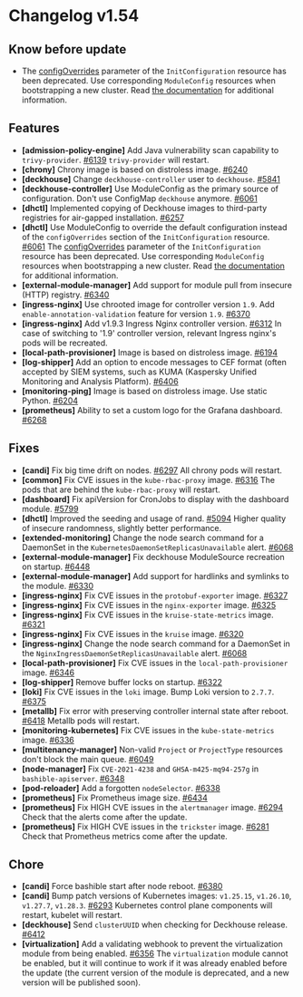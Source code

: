 # Changelog v1.54

## Know before update


 - The [configOverrides](https://deckhouse.io/documentation/v1.54/installing/configuration.html#initconfiguration-deckhouse-configoverrides) parameter of the `InitConfiguration` resource has been deprecated. Use corresponding `ModuleConfig` resources when bootstrapping a new cluster. Read [the documentation](https://deckhouse.io/documentation/latest/installing/#preparing-the-configuration) for additional information.

## Features


 - **[admission-policy-engine]** Add Java vulnerability scan capability to `trivy-provider`. [#6139](https://github.com/deckhouse/deckhouse/pull/6139)
    `trivy-provider` will restart.
 - **[chrony]** Chrony image is based on distroless image. [#6240](https://github.com/deckhouse/deckhouse/pull/6240)
 - **[deckhouse]** Change `deckhouse-controller` user to `deckhouse`. [#5841](https://github.com/deckhouse/deckhouse/pull/5841)
 - **[deckhouse-controller]** Use ModuleConfig as the primary source of configuration. Don't use ConfigMap `deckhouse` anymore. [#6061](https://github.com/deckhouse/deckhouse/pull/6061)
 - **[dhctl]** Implemented copying of Deckhouse images to third-party registries for air-gapped installation. [#6257](https://github.com/deckhouse/deckhouse/pull/6257)
 - **[dhctl]** Use ModuleConfig to override the default configuration instead of the `configOverrides` section of the `InitConfiguration` resource. [#6061](https://github.com/deckhouse/deckhouse/pull/6061)
    The [configOverrides](https://deckhouse.io/documentation/v1.54/installing/configuration.html#initconfiguration-deckhouse-configoverrides) parameter of the `InitConfiguration` resource has been deprecated. Use corresponding `ModuleConfig` resources when bootstrapping a new cluster. Read [the documentation](https://deckhouse.io/documentation/latest/installing/#preparing-the-configuration) for additional information.
 - **[external-module-manager]** Add support for module pull from insecure (HTTP) registry. [#6340](https://github.com/deckhouse/deckhouse/pull/6340)
 - **[ingress-nginx]** Use chrooted image for controller version `1.9`. Add `enable-annotation-validation` feature for version `1.9`. [#6370](https://github.com/deckhouse/deckhouse/pull/6370)
 - **[ingress-nginx]** Add v1.9.3 Ingress Nginx controller version. [#6312](https://github.com/deckhouse/deckhouse/pull/6312)
    In case of switching to '1.9' controller version, relevant Ingress nginx's pods will be recreated.
 - **[local-path-provisioner]** Image is based on distroless image. [#6194](https://github.com/deckhouse/deckhouse/pull/6194)
 - **[log-shipper]** Add an option to encode messages to CEF format (often accepted by SIEM systems, such as KUMA (Kaspersky Unified Monitoring and Analysis Platform). [#6406](https://github.com/deckhouse/deckhouse/pull/6406)
 - **[monitoring-ping]** Image is based on distroless image. Use static Python. [#6204](https://github.com/deckhouse/deckhouse/pull/6204)
 - **[prometheus]** Ability to set a custom logo for the Grafana dashboard. [#6268](https://github.com/deckhouse/deckhouse/pull/6268)

## Fixes


 - **[candi]** Fix big time drift on nodes. [#6297](https://github.com/deckhouse/deckhouse/pull/6297)
    All chrony pods will restart.
 - **[common]** Fix CVE issues in the `kube-rbac-proxy` image. [#6316](https://github.com/deckhouse/deckhouse/pull/6316)
    The pods that are behind the `kube-rbac-proxy` will restart.
 - **[dashboard]** Fix apiVersion for CronJobs to display with the dashboard module. [#5799](https://github.com/deckhouse/deckhouse/pull/5799)
 - **[dhctl]** Improved the seeding and usage of rand. [#5094](https://github.com/deckhouse/deckhouse/pull/5094)
    Higher quality of insecure randomness, slightly better performance.
 - **[extended-monitoring]** Change the node search command for a DaemonSet in the `KubernetesDaemonSetReplicasUnavailable` alert. [#6068](https://github.com/deckhouse/deckhouse/pull/6068)
 - **[external-module-manager]** Fix deckhouse ModuleSource recreation on startup. [#6448](https://github.com/deckhouse/deckhouse/pull/6448)
 - **[external-module-manager]** Add support for hardlinks and symlinks to the module. [#6330](https://github.com/deckhouse/deckhouse/pull/6330)
 - **[ingress-nginx]** Fix CVE issues in the `protobuf-exporter` image. [#6327](https://github.com/deckhouse/deckhouse/pull/6327)
 - **[ingress-nginx]** Fix CVE issues in the `nginx-exporter` image. [#6325](https://github.com/deckhouse/deckhouse/pull/6325)
 - **[ingress-nginx]** Fix CVE issues in the `kruise-state-metrics` image. [#6321](https://github.com/deckhouse/deckhouse/pull/6321)
 - **[ingress-nginx]** Fix CVE issues in the `kruise` image. [#6320](https://github.com/deckhouse/deckhouse/pull/6320)
 - **[ingress-nginx]** Change the node search command for a DaemonSet in the `NginxIngressDaemonSetReplicasUnavailable` alert. [#6068](https://github.com/deckhouse/deckhouse/pull/6068)
 - **[local-path-provisioner]** Fix CVE issues in the `local-path-provisioner` image. [#6346](https://github.com/deckhouse/deckhouse/pull/6346)
 - **[log-shipper]** Remove buffer locks on startup. [#6322](https://github.com/deckhouse/deckhouse/pull/6322)
 - **[loki]** Fix CVE issues in the `loki` image. Bump Loki version to `2.7.7`. [#6375](https://github.com/deckhouse/deckhouse/pull/6375)
 - **[metallb]** Fix error with preserving controller internal state after reboot. [#6418](https://github.com/deckhouse/deckhouse/pull/6418)
    Metallb pods will restart.
 - **[monitoring-kubernetes]** Fix CVE issues in the `kube-state-metrics` image. [#6336](https://github.com/deckhouse/deckhouse/pull/6336)
 - **[multitenancy-manager]** Non-valid `Project` or `ProjectType` resources don't block the main queue. [#6049](https://github.com/deckhouse/deckhouse/pull/6049)
 - **[node-manager]** Fix `CVE-2021-4238` and  `GHSA-m425-mq94-257g` in `bashible-apiserver`. [#6348](https://github.com/deckhouse/deckhouse/pull/6348)
 - **[pod-reloader]** Add a forgotten `nodeSelector`. [#6338](https://github.com/deckhouse/deckhouse/pull/6338)
 - **[prometheus]** Fix Prometheus image size. [#6434](https://github.com/deckhouse/deckhouse/pull/6434)
 - **[prometheus]** Fix HIGH CVE issues in the `alertmanager` image. [#6294](https://github.com/deckhouse/deckhouse/pull/6294)
    Check that the alerts come after the update.
 - **[prometheus]** Fix HIGH CVE issues in the `trickster` image. [#6281](https://github.com/deckhouse/deckhouse/pull/6281)
    Check that Prometheus metrics come after the update.

## Chore


 - **[candi]** Force bashible start after node reboot. [#6380](https://github.com/deckhouse/deckhouse/pull/6380)
 - **[candi]** Bump patch versions of Kubernetes images: `v1.25.15`, `v1.26.10`, `v1.27.7`, `v1.28.3`. [#6293](https://github.com/deckhouse/deckhouse/pull/6293)
    Kubernetes control plane components will restart, kubelet will restart.
 - **[deckhouse]** Send `clusterUUID` when checking for Deckhouse release. [#6412](https://github.com/deckhouse/deckhouse/pull/6412)
 - **[virtualization]** Add a validating webhook to prevent the virtualization module from being enabled. [#6356](https://github.com/deckhouse/deckhouse/pull/6356)
    The `virtualization` module cannot be enabled, but it will continue to work if it was already enabled before the update (the current version of the module is deprecated, and a new version will be published soon).

